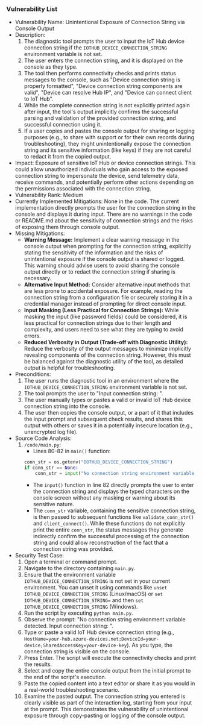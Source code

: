 ### Vulnerability List

* Vulnerability Name: Unintentional Exposure of Connection String via Console Output
* Description:
    1. The diagnostic tool prompts the user to input the IoT Hub device connection string if the `IOTHUB_DEVICE_CONNECTION_STRING` environment variable is not set.
    2. The user enters the connection string, and it is displayed on the console as they type.
    3. The tool then performs connectivity checks and prints status messages to the console, such as "Device connection string is properly formatted", "Device connection string components are valid", "Device can resolve Hub IP", and "Device can connect client to IoT Hub".
    4. While the complete connection string is not explicitly printed again after input, the tool's output implicitly confirms the successful parsing and validation of the provided connection string, and successful connection using it.
    5. If a user copies and pastes the console output for sharing or logging purposes (e.g., to share with support or for their own records during troubleshooting), they might unintentionally expose the connection string and its sensitive information (like keys) if they are not careful to redact it from the copied output.
* Impact: Exposure of sensitive IoT Hub or device connection strings. This could allow unauthorized individuals who gain access to the exposed connection string to impersonate the device, send telemetry data, receive commands, and potentially perform other actions depending on the permissions associated with the connection string.
* Vulnerability Rank: Medium
* Currently Implemented Mitigations: None in the code. The current implementation directly prompts the user for the connection string in the console and displays it during input. There are no warnings in the code or README.md about the sensitivity of connection strings and the risks of exposing them through console output.
* Missing Mitigations:
    * **Warning Message:** Implement a clear warning message in the console output when prompting for the connection string, explicitly stating the sensitivity of the information and the risks of unintentional exposure if the console output is shared or logged. This warning should advise users to avoid sharing the console output directly or to redact the connection string if sharing is necessary.
    * **Alternative Input Method:** Consider alternative input methods that are less prone to accidental exposure. For example, reading the connection string from a configuration file or securely storing it in a credential manager instead of prompting for direct console input.
    * **Input Masking (Less Practical for Connection Strings):** While masking the input (like password fields) could be considered, it is less practical for connection strings due to their length and complexity, and users need to see what they are typing to avoid errors.
    * **Reduced Verbosity in Output (Trade-off with Diagnostic Utility):** Reduce the verbosity of the output messages to minimize implicitly revealing components of the connection string. However, this must be balanced against the diagnostic utility of the tool, as detailed output is helpful for troubleshooting.
* Preconditions:
    1. The user runs the diagnostic tool in an environment where the `IOTHUB_DEVICE_CONNECTION_STRING` environment variable is not set.
    2. The tool prompts the user to "Input connection string: ".
    3. The user manually types or pastes a valid or invalid IoT Hub device connection string into the console.
    4. The user then copies the console output, or a part of it that includes the input prompt and subsequent check results, and shares this output with others or saves it in a potentially insecure location (e.g., unencrypted log file).
* Source Code Analysis:
    1. `/code/main.py`:
        * Lines 80-82 in `main()` function:
        ```python
        conn_str = os.getenv("IOTHUB_DEVICE_CONNECTION_STRING")
        if conn_str == None:
            conn_str = input("No connection string environment variable detected. Input connection string: ")
        ```
        * The `input()` function in line 82 directly prompts the user to enter the connection string and displays the typed characters on the console screen without any masking or warning about its sensitive nature.
        * The `conn_str` variable, containing the sensitive connection string, is then passed to subsequent functions like `validate_conn_str()` and `client_connect()`. While these functions do not explicitly print the entire `conn_str`, the status messages they generate indirectly confirm the successful processing of the connection string and could allow reconstruction of the fact that a connection string was provided.
* Security Test Case:
    1. Open a terminal or command prompt.
    2. Navigate to the directory containing `main.py`.
    3. Ensure that the environment variable `IOTHUB_DEVICE_CONNECTION_STRING` is not set in your current environment. You can unset it using commands like `unset IOTHUB_DEVICE_CONNECTION_STRING` (Linux/macOS) or `set IOTHUB_DEVICE_CONNECTION_STRING=` and then `set IOTHUB_DEVICE_CONNECTION_STRING` (Windows).
    4. Run the script by executing `python main.py`.
    5. Observe the prompt: "No connection string environment variable detected. Input connection string: ".
    6. Type or paste a valid IoT Hub device connection string (e.g., `HostName=your-hub.azure-devices.net;DeviceId=your-device;SharedAccessKey=your-device-key`). As you type, the connection string is visible on the console.
    7. Press Enter. The script will execute the connectivity checks and print the results.
    8. Select and copy the entire console output from the initial prompt to the end of the script's execution.
    9. Paste the copied content into a text editor or share it as you would in a real-world troubleshooting scenario.
    10. Examine the pasted output. The connection string you entered is clearly visible as part of the interaction log, starting from your input at the prompt. This demonstrates the vulnerability of unintentional exposure through copy-pasting or logging of the console output.